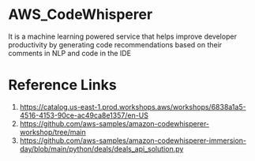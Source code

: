# AWS_CodeWhisperer
It is a machine learning powered service that helps improve developer productivity by generating code recommendations based on their comments in NLP and code in the IDE 


# Reference Links
1. https://catalog.us-east-1.prod.workshops.aws/workshops/6838a1a5-4516-4153-90ce-ac49ca8e1357/en-US
2. https://github.com/aws-samples/amazon-codewhisperer-workshop/tree/main
3. https://github.com/aws-samples/amazon-codewhisperer-immersion-day/blob/main/python/deals/deals_api_solution.py
